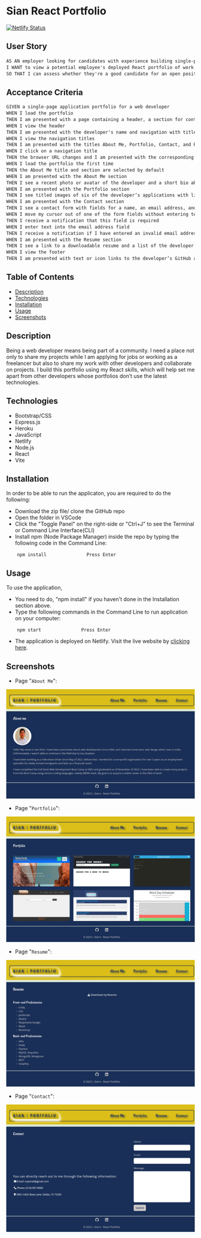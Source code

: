 # Sian React Portfolio

[![Netlify Status](https://api.netlify.com/api/v1/badges/ec59127d-872b-4184-8d5c-5515c56173e3/deploy-status)](https://app.netlify.com/sites/sian-react-portfolio/deploys)

## User Story

```md
AS AN employer looking for candidates with experience building single-page applications
I WANT to view a potential employee's deployed React portfolio of work samples
SO THAT I can assess whether they're a good candidate for an open position
```

## Acceptance Criteria

```md
GIVEN a single-page application portfolio for a web developer
WHEN I load the portfolio
THEN I am presented with a page containing a header, a section for content, and a footer
WHEN I view the header
THEN I am presented with the developer's name and navigation with titles corresponding to different sections of the portfolio
WHEN I view the navigation titles
THEN I am presented with the titles About Me, Portfolio, Contact, and Resume, and the title corresponding to the current section is highlighted
WHEN I click on a navigation title
THEN the browser URL changes and I am presented with the corresponding section below the navigation and that title is highlighted
WHEN I load the portfolio the first time
THEN the About Me title and section are selected by default
WHEN I am presented with the About Me section
THEN I see a recent photo or avatar of the developer and a short bio about them
WHEN I am presented with the Portfolio section
THEN I see titled images of six of the developer’s applications with links to both the deployed applications and the corresponding GitHub repositories
WHEN I am presented with the Contact section
THEN I see a contact form with fields for a name, an email address, and a message
WHEN I move my cursor out of one of the form fields without entering text
THEN I receive a notification that this field is required
WHEN I enter text into the email address field
THEN I receive a notification if I have entered an invalid email address
WHEN I am presented with the Resume section
THEN I see a link to a downloadable resume and a list of the developer’s proficiencies
WHEN I view the footer
THEN I am presented with text or icon links to the developer’s GitHub and LinkedIn profiles, and their profile on a third platform (Stack Overflow, Twitter)
```

## Table of Contents

- [Description](#description)
- [Technologies](#technologies)
- [Installation](#installation)
- [Usage](#usage)
- [Screenshots](#screenshots)

## Description

Being a web developer means being part of a community. I need a place not only to share my projects while
I am applying for jobs or working as a freelancer but also to share my work with other developers and collaborate on projects.
I build this portfolio using my React skills, which will help set me apart from other developers whose portfolios don’t use the latest technologies.

## Technologies

- Bootstrap/CSS
- Express.js
- Heroku
- JavaScript
- Netlify
- Node.js
- React
- Vite

## Installation

In order to be able to run the applicaton, you are required to do the following:

- Download the zip file/ clone the GitHub repo
- Open the folder in VSCode
- Click the "Toggle Panel" on the right-side or "Ctrl+J" to see the Terminal or Command Line Interface(CLI)
- Install npm (Node Package Manager) inside the repo by typing the following code in the Command Line:

```
    npm install               Press Enter
```

## Usage

To use the application,

- You need to do, "npm install" if you haven't done in the Installation section above.
- Type the following commands in the Command Line to run application on your computer:

```
    npm start               Press Enter
```

- The application is deployed on Netlify. Visit the live website by [clicking here](https://sian-react-portfolio.netlify.app/).

## Screenshots

- Page "`About Me`":

![About me page Screenshot](./public/assets/screenshots/aboutme.jpeg)

- Page "`Portfolio`":

![Portfolio Screenshot](./public/assets/screenshots/portfolio.jpeg)

- Page "`Resume`":

![Resume Screenshot](./public/assets/screenshots/resume.jpeg)

- Page "`Contact`":

![Contact Screenshot](./public/assets/screenshots/contact.jpeg)
